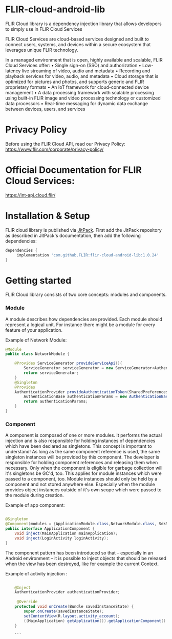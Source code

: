 # FLIR-cloud-android-lib

FLIR Cloud library is a dependency injection library that allows developers to simply use in FLIR Cloud Services

FLIR Cloud Services are cloud-based services designed and built to connect users, systems, and devices within a secure ecosystem that leverages unique FLIR technology.

In a managed environment that is open, highly available and scalable, FLIR Cloud Services offer: 
• Single sign-on (SSO) and authorization 
• Low-latency live streaming of video, audio and metadata 
• Recording and playback services for video, audio, and metadata 
• Cloud storage that is optimized for pictures and photos, and supports generic and FLIR proprietary formats 
• An IoT framework for cloud-connected device management 
• A data processing framework with scalable processing using built-in FLIR image and video processing technology or customized data processors 
• Real-time messaging for dynamic data exchange between devices, users, and services

# Privacy Policy
Before using the FLIR Cloud API, read our Privacy Policy:
https://www.flir.com/corporate/privacy-policy/

# Official Documentation for FLIR Cloud Services:
	
https://int-api.cloud.flir/
	
# Installation & Setup

FLIR cloud library is published via [JitPack](https://jitpack.io/#rewe-digital-incubator/katana). First add the JitPack repository
as described in JitPack's documentation, then add the following dependencies:

```gradle
dependencies {
     implementation 'com.github.FLIR:flir-cloud-android-lib:1.0.24'
}
```


# Getting started
FLIR Cloud library consists of two core concepts: modules and components.

### Module
A module describes how dependencies are provided. 
Each module should represent a logical unit. For instance there might be a module for every feature of your application. 

Example of Network Module:
```java
@Module
public class NetworkModule {

    @Provides ServiceGenerator provideServiceApi(){
        ServiceGenerator serviceGenerator = new ServiceGenerator<AuthenticationServiceApi>(LambdaSharedPreferenceManager.getInstance().getLambdaPrefsValue(LambdaSharedPreferenceManager.LAMBDA_BASE_URL,"https:/lambda.cloud.flir/"));
        return serviceGenerator;
    }
    @Singleton
    @Provides
    AuthenticationProvider provideAuthenticationToken(SharedPreferences sharedPreferences){
        AuthenticationBase authenticationParams = new AuthenticationBase(sharedPreferences);
        return authenticationParams;
    }
}

```

### Component

A component is composed of one or more modules. It performs the actual injection and is also responsible for holding instances of dependencies which have been declared as singletons. This concept is important to understand! As long as the same component reference is used, the same singleton instances will be provided by this component. The developer is responsible for holding component references and releasing them when necessary. Only when the component is eligible for garbage collection will it's singletons be GC'd, too. This applies for module instances which were passed to a component, too. Module instances should only be held by a component and not stored anywhere else. Especially when the module provides object instances outside of it's own scope which were passed to the module during creation.

Example of app component:

```java

@Singleton
@Component(modules = {ApplicationModule.class,NetworkModule.class, SdkModule.class, Rx.class})
public interface ApplicationComponent {
    void inject(MainApplication mainApplication);
    void inject(LoginActivity loginActivity);
}

```

The component pattern has been introduced so that – especially in an Android environment – it is possible to inject objects that should be released when the view has been destroyed, like for example the current Context.

Example of activity injection :

```java 

    @Inject
    AuthenticationProvider authenticationProvider;
    
     @Override
    protected void onCreate(Bundle savedInstanceState) {
        super.onCreate(savedInstanceState);
        setContentView(R.layout.activity_account);
        ((MainApplication) getApplication()).getApplicationComponent().inject(this);
    }
    
    ```

